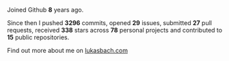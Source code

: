 Joined Github **8** years ago.

Since then I pushed **3296** commits, opened **29** issues, submitted **27** pull requests, received **338** stars across **78** personal projects and contributed to **15** public repositories.

Find out more about me on [lukasbach.com](https://lukasbach.com)
